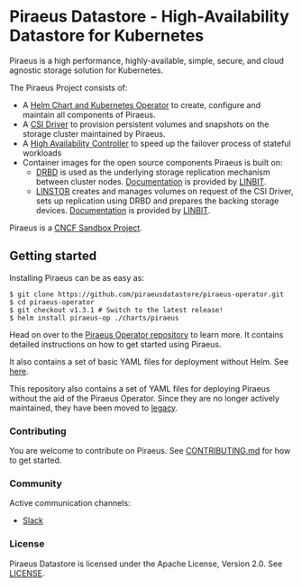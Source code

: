 # Piraeus Datastore - High-Availability Datastore for Kubernetes

Piraeus is a high performance, highly-available, simple, secure, and cloud agnostic storage solution for Kubernetes.

The Piraeus Project consists of:
* A [Helm Chart and Kubernetes Operator] to create, configure and maintain all components of Piraeus.
* A [CSI Driver] to provision persistent volumes and snapshots on the storage cluster maintained by Piraeus.
* A [High Availability Controller] to speed up the failover process of stateful workloads
* Container images for the open source components Piraeus is built on:
  * [DRBD] is used as the underlying storage replication mechanism between cluster nodes.
    [Documentation](https://docs.linbit.com/docs/users-guide-9.0/) is provided by [LINBIT](https://www.linbit.com/).
  * [LINSTOR] creates and manages volumes on request of the CSI Driver, sets up replication using DRBD and prepares
    the backing storage devices.
    [Documentation](https://docs.linbit.com/docs/linstor-guide/) is provided by [LINBIT](https://www.linbit.com/).

[Helm Chart and Kubernetes Operator]: https://github.com/piraeusdatastore/piraeus-operator
[CSI Driver]: https://github.com/piraeusdatastore/linstor-csi
[High Availability Controller]: https://github.com/piraeusdatastore/piraeus-ha-controller 
[DRBD]: https://github.com/LINBIT/drbd-9.0
[LINSTOR]: https://github.com/LINBIT/linstor-server

Piraeus is a [CNCF Sandbox Project](https://www.cncf.io/sandbox-projects/).

## Getting started

Installing Piraeus can be as easy as:

```
$ git clone https://github.com/piraeusdatastore/piraeus-operator.git
$ cd piraeus-operator
$ git checkout v1.3.1 # Switch to the latest release!
$ helm install piraeus-op ./charts/piraeus 
```

Head on over to the [Piraeus Operator repository] to learn more. It contains detailed instructions on how to get started
using Piraeus.

[Piraeus Operator repository]: https://github.com/piraeusdatastore/piraeus-operator

It also contains a set of basic YAML files for deployment without Helm. See [here](https://github.com/piraeusdatastore/piraeus-operator/tree/master/deploy).

This repository also contains a set of YAML files for deploying Piraeus without the aid of the Piraeus Operator. Since
they are no longer actively maintained, they have been moved to [legacy](./legacy/).

### Contributing

You are welcome to contribute on Piraeus. See [CONTRIBUTING.md](./CONTRIBUTING.md) for how to get started.

### Community

Active communication channels:

* [Slack](https://piraeus-datastore.slack.com/join/shared_invite/enQtOTM4OTk3MDcxMTIzLTM4YTdiMWI2YWZmMTYzYTg4YjQ0MjMxM2MxZDliZmEwNDA0MjBhMjIxY2UwYmY5YWU0NDBhNzFiNDFiN2JkM2Q)

### License

Piraeus Datastore is licensed under the Apache License, Version 2.0. See [LICENSE](./LICENSE).

